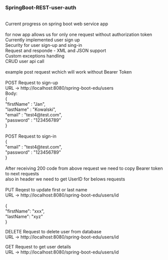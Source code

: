 ### SpringBoot-REST-user-auth<br>
<br>
Current progress on spring boot web service app <br>
<br>
for now app allows us for only one request without authorization token<br>
Currently implemented user sign up<br>
Security for user sign-up and sing-in<br>
Request and responde - XML and JSON support<br>
Custom exceptions handling<br>
CRUD user api call<br>

<br>
example post request wchich will work without Bearer Token<br>
<br>
POST Request to sign-up<br>
URL -> http://localhost:8080/spring-boot-edu/users<br>
Body:<br>
{<br>
    "firstName" : "Jan",<br>
    "lastName" : "Kowalski",<br>
    "email" : "test4@test.com",<br>
    "password" : "123456789"<br>
}<br>
<br>
POST Request to sign-in<br>
{<br>
    "email" : "test4@test.com",<br>
    "password" : "123456789"<br>
}<br>
<br>
After receiving 200 code from above request we need to copy Bearer token to next requests<br>
also in header we need to get UserID for belows requests <br>
<br>
PUT Reqest to update first or last name <br>
URL -> http://localhost:8080/spring-boot-edu/users/id <br>
<br>
{<br>
    "firstName": "xxx", <br>
    "lastName": "xyz" <br>
} <br>

DELETE Request to delete user from database <br>
URL -> http://localhost:8080/spring-boot-edu/users/id <br>

GET Request to get user details <br>
URL -> http://localhost:8080/spring-boot-edu/users/id <br>
